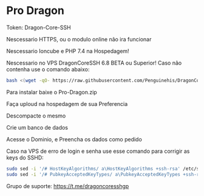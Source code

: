 # Pro Dragon
 
Token: Dragon-Core-SSH

Nescessario HTTPS, ou o modulo online não ira funcionar

Nescessario Ioncube e PHP 7.4 na Hospedagem!

Nescessario no VPS DragonCoreSSH 6.8 BETA ou Superior!
Caso não contenha use o comando abaixo:
```sh
bash <(wget -qO- https://raw.githubusercontent.com/Penguinehis/DragonCoreSSH-Beta/main/install.sh)
```

Para instalar baixe o Pro-Dragon.zip

Faça uploud na hospedagem de sua Preferencia

Descompacte o mesmo

Crie um banco de dados

Acesse o Dominio, e Preencha os dados como pedido 

Caso na VPS de erro de login e senha use esse comando para corrigir as keys do SSHD:

```sh
sudo sed -i '/# HostKeyAlgorithms/ a\HostKeyAlgorithms +ssh-rsa' /etc/ssh/sshd_config
sudo sed -i '/# PubkeyAcceptedKeyTypes/ a\PubkeyAcceptedKeyTypes +ssh-rsa' /etc/ssh/sshd_config
```

Grupo de suporte: https://t.me/dragoncoresshgp
